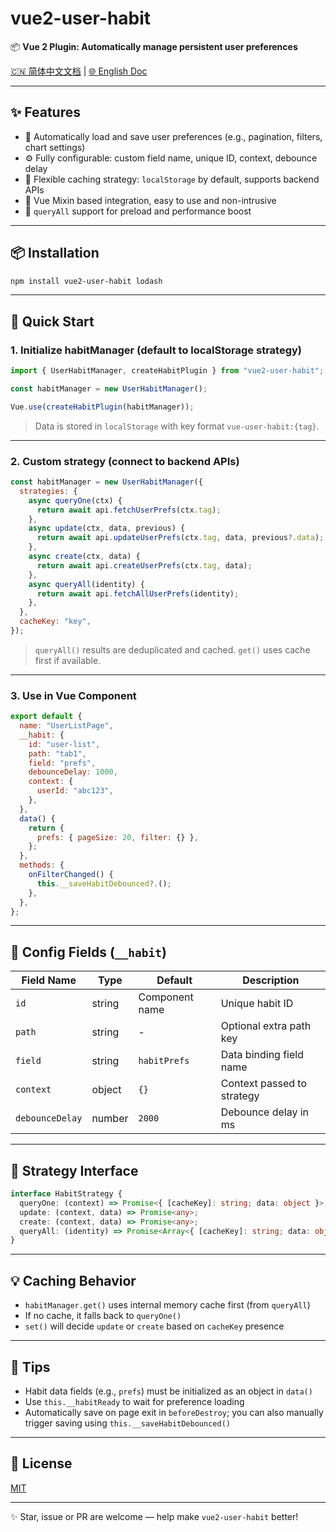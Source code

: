 # vue2-user-habit

📦 **Vue 2 Plugin: Automatically manage persistent user preferences**

[🇨🇳 简体中文文档](./README.zh-CN.md) | [🌐 English Doc](./README.en-US.md)

---

## ✨ Features

- 🔁 Automatically load and save user preferences (e.g., pagination, filters, chart settings)
- ⚙️ Fully configurable: custom field name, unique ID, context, debounce delay
- 💾 Flexible caching strategy: `localStorage` by default, supports backend APIs
- 🧩 Vue Mixin based integration, easy to use and non-intrusive
- 🚀 `queryAll` support for preload and performance boost

---

## 📦 Installation

```bash
npm install vue2-user-habit lodash
```

---

## 🚀 Quick Start

### 1. Initialize habitManager (default to localStorage strategy)

```js
import { UserHabitManager, createHabitPlugin } from "vue2-user-habit";

const habitManager = new UserHabitManager();

Vue.use(createHabitPlugin(habitManager));
```

> Data is stored in `localStorage` with key format `vue-user-habit:{tag}`.

---

### 2. Custom strategy (connect to backend APIs)

```js
const habitManager = new UserHabitManager({
  strategies: {
    async queryOne(ctx) {
      return await api.fetchUserPrefs(ctx.tag);
    },
    async update(ctx, data, previous) {
      return await api.updateUserPrefs(ctx.tag, data, previous?.data);
    },
    async create(ctx, data) {
      return await api.createUserPrefs(ctx.tag, data);
    },
    async queryAll(identity) {
      return await api.fetchAllUserPrefs(identity);
    },
  },
  cacheKey: "key",
});
```

> `queryAll()` results are deduplicated and cached. `get()` uses cache first if available.

---

### 3. Use in Vue Component

```js
export default {
  name: "UserListPage",
  __habit: {
    id: "user-list",
    path: "tab1",
    field: "prefs",
    debounceDelay: 1000,
    context: {
      userId: "abc123",
    },
  },
  data() {
    return {
      prefs: { pageSize: 20, filter: {} },
    };
  },
  methods: {
    onFilterChanged() {
      this.__saveHabitDebounced?.();
    },
  },
};
```

---

## 📘 Config Fields (`__habit`)

| Field Name      | Type   | Default        | Description                |
| --------------- | ------ | -------------- | -------------------------- |
| `id`            | string | Component name | Unique habit ID            |
| `path`          | string | -              | Optional extra path key    |
| `field`         | string | `habitPrefs`   | Data binding field name    |
| `context`       | object | `{}`           | Context passed to strategy |
| `debounceDelay` | number | `2000`         | Debounce delay in ms       |

---

## 🧠 Strategy Interface

```ts
interface HabitStrategy {
  queryOne: (context) => Promise<{ [cacheKey]: string; data: object }>;
  update: (context, data) => Promise<any>;
  create: (context, data) => Promise<any>;
  queryAll: (identity) => Promise<Array<{ [cacheKey]: string; data: object }>>;
}
```

---

## 💡 Caching Behavior

- `habitManager.get()` uses internal memory cache first (from `queryAll`)
- If no cache, it falls back to `queryOne()`
- `set()` will decide `update` or `create` based on `cacheKey` presence

---

## 📎 Tips

- Habit data fields (e.g., `prefs`) must be initialized as an object in `data()`
- Use `this.__habitReady` to wait for preference loading
- Automatically save on page exit in `beforeDestroy`; you can also manually trigger saving using `this.__saveHabitDebounced()`

---

## 📄 License

[MIT](./LICENSE)

---

✨ Star, issue or PR are welcome — help make `vue2-user-habit` better!

